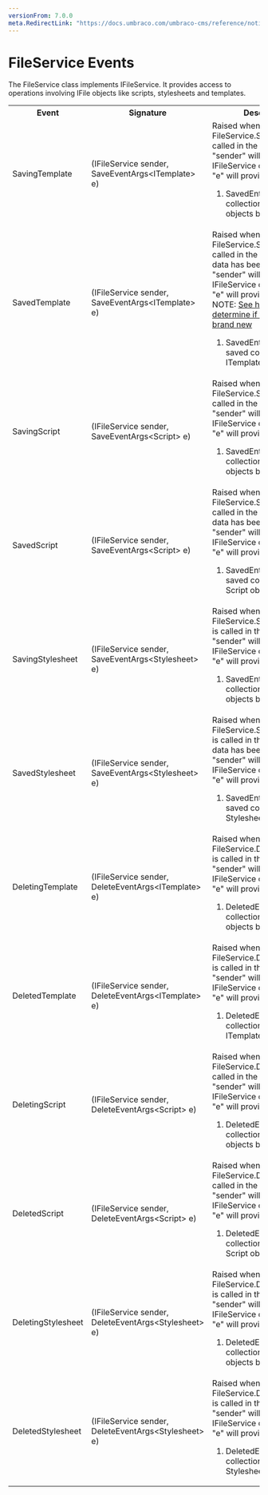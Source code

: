 ```yaml
---
versionFrom: 7.0.0
meta.RedirectLink: "https://docs.umbraco.com/umbraco-cms/reference/notifications/fileservice-notifications"
---
```


# FileService Events

The FileService class implements IFileService. It provides access to operations involving IFile objects like scripts, stylesheets and templates.

<table>
    <tr>
        <th>Event</th>
        <th>Signature</th>
        <th>Description</th>
    </tr>
    <tr>
        <td>SavingTemplate</td>
        <td>(IFileService sender, SaveEventArgs&lt;ITemplate&gt; e)</td>
        <td>
        Raised when FileService.SaveTemplate is called in the API.<br />
        "sender" will be the current IFileService object.<br />
        "e" will provide:
            <ol>
                <li>SavedEntities: Gets the collection of ITemplate objects being saved.</li>
            </ol>
        </td>
    </tr>
    <tr>
        <td>SavedTemplate</td>
        <td>(IFileService sender, SaveEventArgs&lt;ITemplate&gt; e)</td>
        <td>
        Raised when FileService.SaveTemplate is called in the API and after data has been persisted.<br />
        "sender" will be the current IFileService object.<br />
        "e" will provide:
        <br/>NOTE: <a href="../determining-new-entity">See here on how to determine if the entity is brand new</a>
            <ol>
                <li>SavedEntities: Gets the saved collection of ITemplate objects.</li>
            </ol>
        </td>
    </tr>
    <tr>
        <td>SavingScript</td>
        <td>(IFileService sender, SaveEventArgs&lt;Script&gt; e)</td>
        <td>
        Raised when FileService.SaveScript is called in the API.<br />
        "sender" will be the current IFileService object.<br />
        "e" will provide:
            <ol>
                <li>SavedEntities: Gets the collection of Script objects being saved.</li>
            </ol>
        </td>
    </tr>
    <tr>
        <td>SavedScript</td>
        <td>(IFileService sender, SaveEventArgs&lt;Script&gt; e)</td>
        <td>
        Raised when FileService.SaveScript is called in the API and after data has been persisted.<br />
        "sender" will be the current IFileService object.<br />
        "e" will provide:
            <ol>
                <li>SavedEntities: Gets the saved collection of Script objects.</li>
            </ol>
        </td>
    </tr>
    <tr>
        <td>SavingStylesheet</td>
        <td>(IFileService sender, SaveEventArgs&lt;Stylesheet&gt; e)</td>
        <td>
        Raised when FileService.SaveStylesheet is called in the API.<br />
        "sender" will be the current IFileService object.<br />
        "e" will provide:
            <ol>
                <li>SavedEntities: Gets the collection of Stylesheet objects being saved.</li>
            </ol>
        </td>
    </tr>
    <tr>
        <td>SavedStylesheet</td>
        <td>(IFileService sender, SaveEventArgs&lt;Stylesheet&gt; e)</td>
        <td>
        Raised when FileService.SaveStylesheet is called in the API and after data has been persisted.<br />
        "sender" will be the current IFileService object.<br />
        "e" will provide:
            <ol>
                <li>SavedEntities: Gets the saved collection of Stylesheet objects.</li>
            </ol>
        </td>
    </tr>
    <tr>
        <td>DeletingTemplate</td>
        <td>(IFileService sender, DeleteEventArgs&lt;ITemplate&gt; e)</td>
        <td>
        Raised when FileService.DeleteTemplate is called in the API.<br />
        "sender" will be the current IFileService object.<br />
        "e" will provide:
            <ol>
                <li>DeletedEntities: Gets the collection of ITemplate objects being deleted.</li>
            </ol>
        </td>
    </tr>
    <tr>
        <td>DeletedTemplate</td>
        <td>(IFileService sender, DeleteEventArgs&lt;ITemplate&gt; e)</td>
        <td>
        Raised when FileService.DeleteTemplate is called in the API.<br />
        "sender" will be the current IFileService object.<br />
        "e" will provide:
            <ol>
                <li>DeletedEntities: Gets the collection of deleted ITemplate objects.</li>
            </ol>
        </td>
    </tr>
    <tr>
        <td>DeletingScript</td>
        <td>(IFileService sender, DeleteEventArgs&lt;Script&gt; e)</td>
        <td>
        Raised when FileService.DeleteScript is called in the API.<br />
        "sender" will be the current IFileService object.<br />
        "e" will provide:
            <ol>
                <li>DeletedEntities: Gets the collection of Script objects being deleted.</li>
            </ol>
        </td>
    </tr>
    <tr>
        <td>DeletedScript</td>
        <td>(IFileService sender, DeleteEventArgs&lt;Script&gt; e)</td>
        <td>
        Raised when FileService.DeleteScript is called in the API.<br />
        "sender" will be the current IFileService object.<br />
        "e" will provide:
            <ol>
                <li>DeletedEntities: Gets the collection of deleted Script objects.</li>
            </ol>
        </td>
    </tr>
    <tr>
        <td>DeletingStylesheet</td>
        <td>(IFileService sender, DeleteEventArgs&lt;Stylesheet&gt; e)</td>
        <td>
        Raised when FileService.DeleteStylesheet is called in the API.<br />
        "sender" will be the current IFileService object.<br />
        "e" will provide:
            <ol>
                <li>DeletedEntities: Gets the collection of Stylesheet objects being deleted.</li>
            </ol>
        </td>
    </tr>
    <tr>
        <td>DeletedStylesheet</td>
        <td>(IFileService sender, DeleteEventArgs&lt;Stylesheet&gt; e)</td>
        <td>
        Raised when FileService.DeleteStylesheet is called in the API.<br />
        "sender" will be the current IFileService object.<br />
        "e" will provide:
            <ol>
                <li>DeletedEntities: Gets the collection of deleted Stylesheet objects.</li>
            </ol>
        </td>
    </tr>
</table>
